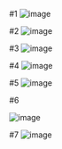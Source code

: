 #1
![image](https://user-images.githubusercontent.com/64237760/143800536-2b3b120f-d049-4a2f-abcb-2253dd65cdae.png)


#2
![image](https://user-images.githubusercontent.com/64237760/143800657-e55903a9-24b9-4ad7-929c-5731f845f3b4.png)


#3
![image](https://user-images.githubusercontent.com/64237760/143968477-b6c55308-4997-424c-95d4-fbb81e6ea9e4.png)


#4
![image](https://user-images.githubusercontent.com/64237760/143968536-dab664e8-7e22-4a17-9a61-62c9ef614fb5.png)


#5
![image](https://user-images.githubusercontent.com/64237760/143968580-3a49fcdb-4d70-4bc3-8a4e-8d9310919690.png)


#6

![image](https://user-images.githubusercontent.com/64237760/143965673-0b2e88f2-7105-4282-bf23-c1f8706d5653.png)

#7
![image](https://user-images.githubusercontent.com/64237760/143965984-868103fe-5633-4e09-9008-110565d87675.png)


